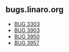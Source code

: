 ## bugs.linaro.org
* [BUG 3303](https://bugs.linaro.org/show_bug.cgi?id=3303)
* [BUG 3903](https://bugs.linaro.org/show_bug.cgi?id=3903)
* [BUG 3950](https://bugs.linaro.org/show_bug.cgi?id=3950)
* [BUG 3957](https://bugs.linaro.org/show_bug.cgi?id=3957)

